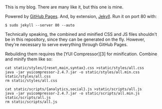 This is my blog. There are many like it, but this one is mine.

Powered by [GitHub Pages][1]. And, by extension, [Jekyll][2]. Run
it on port 80 with:

    $ sudo jekyll --server 80 --auto

Technically speaking, the combined and minified CSS and JS files
shouldn't be in this repository, since they can be generated on the
fly. However, they're necessary to serve everything through GitHub
Pages.

Rebuilding them requires the [YUI Compressor][3] for minification.
Combine and minify them like so:

    cat static/styles/{reset,main,syntax}.css >static/styles/all.css
    java -jar yuicompressor-2.4.7.jar -o static/styles/all.min.css static/styles/all.css
    rm static/styles/all.css

    cat static/scripts/{analytics,social}.js >static/scripts/all.js
    java -jar yuicompressor-2.4.7.jar -o static/scripts/all.min.js static/scripts/all.js
    rm static/scripts/all.js

[1]: http://pages.github.com/
[2]: http://jekyllrb.com/
